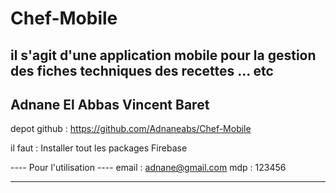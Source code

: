 # Chef-Mobile

il s'agit d'une application mobile pour la gestion des fiches techniques des recettes ... etc
-----
Adnane El Abbas
Vincent Baret 
-----

depot github : https://github.com/Adnaneabs/Chef-Mobile

il faut : Installer tout les packages Firebase

---- Pour l'utilisation ----
email : adnane@gmail.com
mdp : 123456
----                    ----
